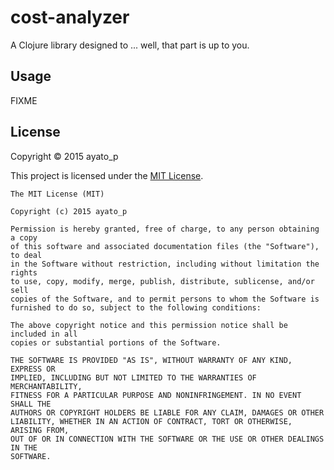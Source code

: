 # cost-analyzer

A Clojure library designed to ... well, that part is up to you.

## Usage

FIXME

## License

Copyright &copy; 2015 ayato_p

This project is licensed under the [MIT License][license].

[license]: http://opensource.org/licenses/MIT

```
The MIT License (MIT)

Copyright (c) 2015 ayato_p

Permission is hereby granted, free of charge, to any person obtaining a copy
of this software and associated documentation files (the "Software"), to deal
in the Software without restriction, including without limitation the rights
to use, copy, modify, merge, publish, distribute, sublicense, and/or sell
copies of the Software, and to permit persons to whom the Software is
furnished to do so, subject to the following conditions:

The above copyright notice and this permission notice shall be included in all
copies or substantial portions of the Software.

THE SOFTWARE IS PROVIDED "AS IS", WITHOUT WARRANTY OF ANY KIND, EXPRESS OR
IMPLIED, INCLUDING BUT NOT LIMITED TO THE WARRANTIES OF MERCHANTABILITY,
FITNESS FOR A PARTICULAR PURPOSE AND NONINFRINGEMENT. IN NO EVENT SHALL THE
AUTHORS OR COPYRIGHT HOLDERS BE LIABLE FOR ANY CLAIM, DAMAGES OR OTHER
LIABILITY, WHETHER IN AN ACTION OF CONTRACT, TORT OR OTHERWISE, ARISING FROM,
OUT OF OR IN CONNECTION WITH THE SOFTWARE OR THE USE OR OTHER DEALINGS IN THE
SOFTWARE.
```
